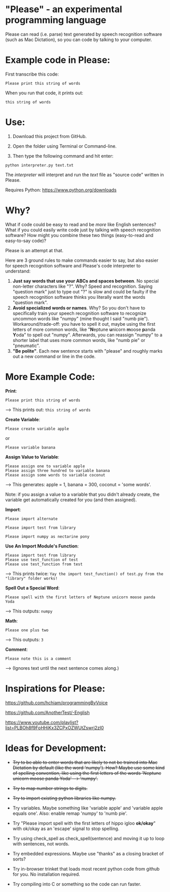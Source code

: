 # "Please" - an experimental programming language

Please can read (i.e. parse) text generated by speech recognition software (such as Mac Dictation), so you can code by talking to your computer.

# Example code in Please:

First transcribe this code:

```
Please print this string of words
```

When you run that code, it prints out:

```
this string of words
```

# Use:

1. Download this project from GitHub.

2. Open the folder using Terminal or Command-line.

3. Then type the following command and hit enter:

```
python interpreter.py text.txt
```

The *interpreter* will interpret and run the *text* file as "source code" written in Please.

Requires Python: https://www.python.org/downloads

# Why?

What if code could be easy to read and be *more* like English sentences? What if you could easily write code just by talking with speech recognition software? How might you combine these two things (easy-to-read and easy-to-say code)?

Please is an attempt at that.

Here are 3 ground rules to make commands easier to say, but also easier for speech recognition software and Please's code interpreter to understand:

1. **Just say words that use your ABCs and spaces between**. No special non-letter characters like "?". Why? Speed and recognition. Saying "question mark" just to type out "?" is slow and could be faulty if the speech recognition software thinks you literally want the words "question mark".
2. **Avoid specialized words or names**. Why? So you don't have to specifically train your speech recognition software to recognize uncommon words like "numpy" (mine thought I said "numb pie"). Workaround/trade-off: you have to spell it out, maybe using the first letters of more common words, like "**N**eptune **u**nicorn **m**oose **p**anda **Y**oda" to spell out "numpy". Afterwards, you can reassign "numpy" to a shorter label that uses more common words, like "numb pie" or "pneumatic".
3. **"Be polite"**. Each new sentence starts with "please" and roughly marks out a new command or line in the code.

# More Example Code:

**Print**:

```
Please print this string of words
```
--> This prints out: `this string of words`

**Create Variable**:

```
Please create variable apple
```

or

```
Please variable banana
```

**Assign Value to Variable**:

```
Please assign one to variable apple
Please assign three hundred to variable banana
Please assign some words to variable coconut
```
--> This generates: apple = 1, banana = 300, coconut = 'some words'.

Note: if you assign a value to a variable that you didn't already create, the variable get automatically created for you (and then assigned).

**Import**:

```
Please import alternate
```

```
Please import test from library
```

```
Please import numpy as nectarine pony
```

**Use An Import Module's Function**:

```
Please import test from library
Please use test_function of test
Please use test_function from test
```
--> This prints twice: `Yay the import test_function() of test.py from the "library" folder works!`

**Spell Out a Special Word**:

```
Please spell with the first letters of Neptune unicorn moose panda Yoda
```
--> This outputs: `numpy`

**Math**:

```
Please one plus two
```
--> This outputs: `3`

**Comment**:

```
Please note this is a comment
```
--> (Ignores text until the next sentence comes along.)

# Inspirations for Please:

https://github.com/hchiam/programmingByVoice

https://github.com/AnotherTest/-English

https://www.youtube.com/playlist?list=PLBOh8f9FoHHiKx3ZCPxOZWUtZswrj2zI0

# Ideas for Development:

* ~~Try to be able to enter words that are likely to not be trained into Mac Dictation by default (like the word 'numpy'). How? Maybe use some kind of spelling convention, like using the first letters of the words 'Neptune unicorn moose panda Yoda' --> 'numpy'.~~

* ~~Try to map number strings to digits.~~

* ~~Try to import existing python libraries like numpy.~~

* Try variables. Maybe something like 'variable apple' and 'variable apple equals one'. Also: enable remap 'numpy' to 'numb pie'.

* Try "Please import spell with the first letters of hippo igloo **ok/okay**" with ok/okay as an 'escape' signal to stop spelling.

* Try using check_spell as check_spell(sentence) and moving it up to loop with sentences, not words.

* Try embedded expressions. Maybe use "thanks" as a closing bracket of sorts?

* Try in-browser trinket that loads most recent python code from github for you. No installation required.

* Try compiling into C or something so the code can run faster.

